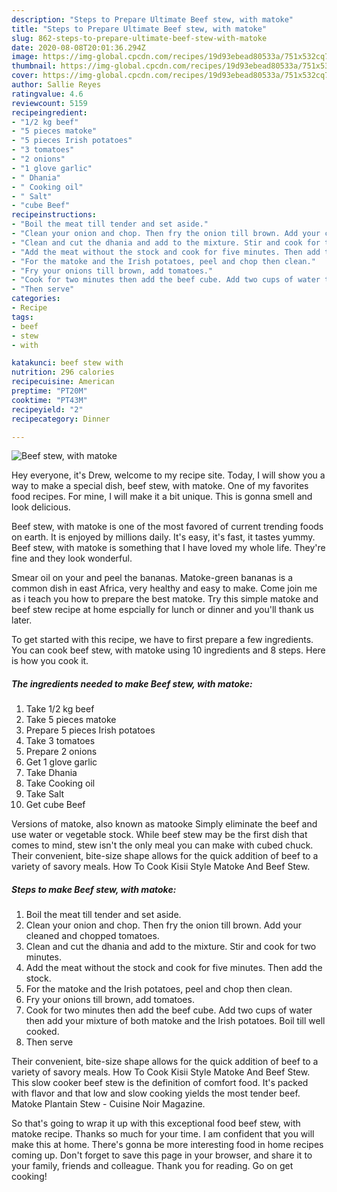```yaml
---
description: "Steps to Prepare Ultimate Beef stew, with matoke"
title: "Steps to Prepare Ultimate Beef stew, with matoke"
slug: 862-steps-to-prepare-ultimate-beef-stew-with-matoke
date: 2020-08-08T20:01:36.294Z
image: https://img-global.cpcdn.com/recipes/19d93ebead80533a/751x532cq70/beef-stew-with-matoke-recipe-main-photo.jpg
thumbnail: https://img-global.cpcdn.com/recipes/19d93ebead80533a/751x532cq70/beef-stew-with-matoke-recipe-main-photo.jpg
cover: https://img-global.cpcdn.com/recipes/19d93ebead80533a/751x532cq70/beef-stew-with-matoke-recipe-main-photo.jpg
author: Sallie Reyes
ratingvalue: 4.6
reviewcount: 5159
recipeingredient:
- "1/2 kg beef"
- "5 pieces matoke"
- "5 pieces Irish potatoes"
- "3 tomatoes"
- "2 onions"
- "1 glove garlic"
- " Dhania"
- " Cooking oil"
- " Salt"
- "cube Beef"
recipeinstructions:
- "Boil the meat till tender and set aside."
- "Clean your onion and chop. Then fry the onion till brown. Add your cleaned and chopped tomatoes."
- "Clean and cut the dhania and add to the mixture. Stir and cook for two minutes."
- "Add the meat without the stock and cook for five minutes. Then add the stock."
- "For the matoke and the Irish potatoes, peel and chop then clean."
- "Fry your onions till brown, add tomatoes."
- "Cook for two minutes then add the beef cube. Add two cups of water then add your mixture of both matoke and the Irish potatoes. Boil till well cooked."
- "Then serve"
categories:
- Recipe
tags:
- beef
- stew
- with

katakunci: beef stew with 
nutrition: 296 calories
recipecuisine: American
preptime: "PT20M"
cooktime: "PT43M"
recipeyield: "2"
recipecategory: Dinner

---
```



![Beef stew, with matoke](https://img-global.cpcdn.com/recipes/19d93ebead80533a/751x532cq70/beef-stew-with-matoke-recipe-main-photo.jpg)

Hey everyone, it's Drew, welcome to my recipe site. Today, I will show you a way to make a special dish, beef stew, with matoke. One of my favorites food recipes. For mine, I will make it a bit unique. This is gonna smell and look delicious.

Beef stew, with matoke is one of the most favored of current trending foods on earth. It is enjoyed by millions daily. It's easy, it's fast, it tastes yummy. Beef stew, with matoke is something that I have loved my whole life. They're fine and they look wonderful.

Smear oil on your and peel the bananas. Matoke-green bananas is a common dish in east Africa, very healthy and easy to make. Come join me as i teach you how to prepare the best matoke. Try this simple matoke and beef stew recipe at home espcially for lunch or dinner and you&#39;ll thank us later.


To get started with this recipe, we have to first prepare a few ingredients. You can cook beef stew, with matoke using 10 ingredients and 8 steps. Here is how you cook it.

<!--inarticleads1-->

##### The ingredients needed to make Beef stew, with matoke:

1. Take 1/2 kg beef
1. Take 5 pieces matoke
1. Prepare 5 pieces Irish potatoes
1. Take 3 tomatoes
1. Prepare 2 onions
1. Get 1 glove garlic
1. Take  Dhania
1. Take  Cooking oil
1. Take  Salt
1. Get cube Beef


Versions of matoke, also known as matooke Simply eliminate the beef and use water or vegetable stock. While beef stew may be the first dish that comes to mind, stew isn&#39;t the only meal you can make with cubed chuck. Their convenient, bite-size shape allows for the quick addition of beef to a variety of savory meals. How To Cook Kisii Style Matoke And Beef Stew. 

<!--inarticleads2-->

##### Steps to make Beef stew, with matoke:

1. Boil the meat till tender and set aside.
1. Clean your onion and chop. Then fry the onion till brown. Add your cleaned and chopped tomatoes.
1. Clean and cut the dhania and add to the mixture. Stir and cook for two minutes.
1. Add the meat without the stock and cook for five minutes. Then add the stock.
1. For the matoke and the Irish potatoes, peel and chop then clean.
1. Fry your onions till brown, add tomatoes.
1. Cook for two minutes then add the beef cube. Add two cups of water then add your mixture of both matoke and the Irish potatoes. Boil till well cooked.
1. Then serve


Their convenient, bite-size shape allows for the quick addition of beef to a variety of savory meals. How To Cook Kisii Style Matoke And Beef Stew. This slow cooker beef stew is the definition of comfort food. It&#39;s packed with flavor and that low and slow cooking yields the most tender beef. Matoke Plantain Stew - Cuisine Noir Magazine. 

So that's going to wrap it up with this exceptional food beef stew, with matoke recipe. Thanks so much for your time. I am confident that you will make this at home. There's gonna be more interesting food in home recipes coming up. Don't forget to save this page in your browser, and share it to your family, friends and colleague. Thank you for reading. Go on get cooking!
